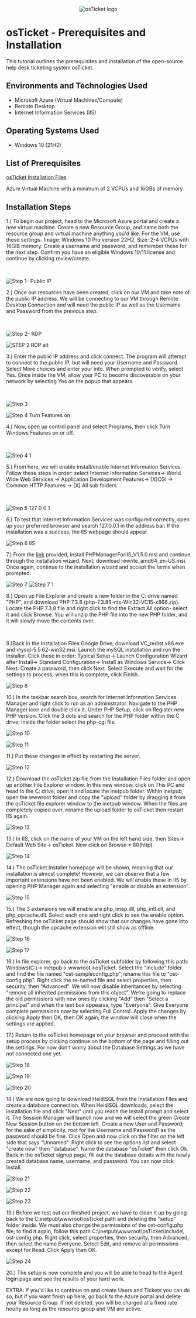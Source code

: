 <p align="center">
<img src="https://i.imgur.com/Clzj7Xs.png" alt="osTicket logo"/>
</p>

<h1>osTicket - Prerequisites and Installation</h1>
This tutorial outlines the prerequisites and installation of the open-source help desk ticketing system osTicket.<br />


<h2>Environments and Technologies Used</h2>

- Microsoft Azure (Virtual Machines/Compute)
- Remote Desktop
- Internet Information Services (IIS)

<h2>Operating Systems Used </h2>

- Windows 10</b> (21H2)

<h2>List of Prerequisites</h2>

[osTicket Installation Files](https://drive.google.com/drive/u/0/folders/1APMfNyfNzcxZC6EzdaNfdZsUwxWYChf6)

Azure Virtual Machine with a minimum of 2 VCPUs and 16GBs of memory


<h2>Installation Steps</h2>


1.) To begin our project, head to the Microsoft Azure portal and create a new virtual machine. Create a new Resource Group, and name both the resource group and virtual machine anything you'd like. For the VM, use these settings- Image: Windows 10 Pro version 22H2, Size: 2-4 VCPUs with 16GiB memory. Create a username and password, and remember these for the next step. Confirm you have an eligible Windows 10/11 license and continue by clicking review/create.  
</p>
<br />

![Step 1- Public IP](https://github.com/CGLuissi/osTicket-prereqs/assets/143234913/04bb75e9-1773-4a63-871a-90e3f25f4e51)

2.) Once our resources have been created, click on our VM and take note of the public IP address. We will be connecting to our VM through Remote Desktop Connection and will need the public IP as well as the Username and Password from the previous step.  
 </p>
<br />

![Step 2- RDP](https://github.com/CGLuissi/osTicket-prereqs/assets/143234913/d27ff12c-ce33-4ac8-8f5e-16e716bd5725)

![STEP 2 RDP alt](https://github.com/CGLuissi/osTicket-prereqs/assets/143234913/10826ddb-dc02-4e58-b666-4f0e9bfea6d5)

3.) Enter the public IP address and click connect. The program will attempt to connect to the public IP, but will need your Username and Password. Select More choices and enter your info. When prompted to verify, select Yes. Once inside the VM, allow your PC to become discoverable on your network by selecting Yes on the popup that appears.

</p>
<br />

![Step 3](https://github.com/CGLuissi/osTicket-prereqs/assets/143234913/719db6f5-aaa6-49ba-a443-8174df7833e2)

![Step 4 Turn Features on](https://github.com/CGLuissi/osTicket-prereqs/assets/143234913/cc73bc90-e007-4c23-a869-68b56b1cf284)

 
4.) Now, open up control panel and select Programs, then  click Turn Windows Features on or off.

</p>
<br />

![Step 4 1](https://github.com/CGLuissi/osTicket-prereqs/assets/143234913/d054ad68-4049-412f-ad76-fd1495811268)

 
5.) From here, we will enable install/enable Internet Information Services. Follow these steps in order: select Internet Information Services-> World Wide Web Services  -> Application Development Features-> [X]CGI -> Common HTTP Features -> [X] All sub folders
 
</p>
<br />


![Step 5 127 0 0 1](https://github.com/CGLuissi/osTicket-prereqs/assets/143234913/7cb87c16-a464-4d19-82a6-505f43a6d7ed)

6.) To test that Internet Information Services was configured correctly, open up your preferred browser and search 127.0.0.1 in the address bar. If the installation was a success, the IIS webpage should appear.


![Step 6 IIS](https://github.com/CGLuissi/osTicket-prereqs/assets/143234913/0348eafd-21b3-409f-9463-b10bb994041a)

7.) From the [link](https://drive.google.com/drive/u/0/folders/1APMfNyfNzcxZC6EzdaNfdZsUwxWYChf6) provided, install PHPManagerForIIS_V1.5.0.msi and continue through the installation wizard. Next, download rewrite_amd64_en-US.msi. Once again, continue to the installation wizard and accept the terms when prompted.

![Step 7](https://github.com/CGLuissi/osTicket-prereqs/assets/143234913/5360a3cf-9f26-45c9-9e4c-21304cf39650)
![Step 7 1](https://github.com/CGLuissi/osTicket-prereqs/assets/143234913/ccc78fa2-8e9c-4449-b5ab-eadcebf53c5e)



8.) Open up File Explorer and create a new folder in the C: drive named "PHP", and download PHP 7.3.8 (php-7.3.88-nts-Win32-VC15-x866.zip). Locate the PHP 7.3.8 file and right click to find the Extract All option- select it and click Browse. You will unzip the PHP file into the new PHP folder, and it will slowly move the contents over. 
</p>
<br />

9.)Back in the Installation Files Google Drive, download VC_redist.x86.exe and mysql-5.5.62-win32.msi. Launch the mySQL installation and run the installer. Click these in order: Typical Setup-> Launch Configuration Wizard after Install-> Standard Configuration-> Install as Windows Service-> Click Next. Create a password, then click Next. Select Execute and wait for the settings to process; when this is complete, click Finish.

![Step 8](https://github.com/CGLuissi/osTicket-prereqs/assets/143234913/4ad7aaa0-01d9-4961-8731-ba34788fbac4)

10.) In the taskbar search box, search for Internet Information Services Manager and right click to run as an administrator. Navigate to the PHP Manager icon and double click it. Under PHP Setup, click on Register new PHP version. Click the 3 dots and search for the PHP folder within the C drive; inside the folder select the php-cgi file.

 ![Step 10](https://github.com/CGLuissi/osTicket-prereqs/assets/143234913/eab53538-eeff-4536-96c9-8fc44dcdeee2)
 
![Step 11](https://github.com/CGLuissi/osTicket-prereqs/assets/143234913/a315c917-1781-425a-aaf4-339b1cc5c03c)

11.) Put these changes in effect by restarting the server.

![Step 12](https://github.com/CGLuissi/osTicket-prereqs/assets/143234913/cdabc83a-db41-455a-af7a-dacd09cf759f)


12.) Download the osTicket zip file from the Installation Files folder and open up another File Explorer window. In this new window, click on This PC and head to the C: drive; open it and locate the inetpub folder. Within inetpub, open the wwwroot folder and copy the "upload" folder by dragging it from the osTicket file explorer window to the inetpub window. When the files are completely copied over, rename the upload folder to osTicket then restart IIS again. 

![Step 13](https://github.com/CGLuissi/osTicket-prereqs/assets/143234913/917ba40a-98ea-4ffe-849c-3f90b9e718a7)

13.) In IIS, click on the name of your VM on the left hand side, then Sites-> Default Web Site-> osTicket. Now click on Browse *:80(http).

![Step 14](https://github.com/CGLuissi/osTicket-prereqs/assets/143234913/f48bb03e-5667-4a62-a59b-73f409f1a973)




14.) The osTicket Installer homepage will be shown, meaning that our installation is almost complete! However, we can observe that a few important extensions have not been enabled. We will enable these in IIS by opening PHP Manager again and selecting "enable or disable an extension". 


![Step 15](https://github.com/CGLuissi/osTicket-prereqs/assets/143234913/03bb6c30-630c-479f-89e5-e960ef84088b)


15.) The 3 extensions we will enable are php_imap.dll, php_intl.dll, and php_opcache.dll. Select each one and right click to see the enable option. Refreshing the osTicket page should show that our changes have gone into effect, though the opcache extension will still show as offline.

![Step 16](https://github.com/CGLuissi/osTicket-prereqs/assets/143234913/168a8ea2-e578-45fe-9e43-ada72b17eaa3)

![Step 17](https://github.com/CGLuissi/osTicket-prereqs/assets/143234913/cc841609-1073-4086-a17a-f2ffb35912a4)

 
16.) In file explorer, go back to the osTicket subfolder by following this path: Windows(C:)-> inetpub-> wwwroot->osTicket. Select the "include" folder and find the file named "ost-sampleconfig.php";rename this file to "ost-config.php". Right click the re-named file and select properties, then security, then "Advanced". We will now disable inheritances by selecting "remove all inherited permissions from this object". We're going to replace the old permissions with new ones by clicking "Add" then "Select a principal" and when the text box appearss, type "Everyone". Give Everyone complete permissions now by selecting Full Control. Apply the changes by clicking Apply then OK, then OK again; the window will close when the settings are applied.  

17.) Return to the osTicket homepage on your browser and proceed with the setup process by clicking continue on the bottom of the page and filling out the settings. For now don't worry about the Database Settings as we have not connected one yet.


![Step 18](https://github.com/CGLuissi/osTicket-prereqs/assets/143234913/e67f9b59-d602-4c96-a7dd-1e40d6098f2d)

![Step 19](https://github.com/CGLuissi/osTicket-prereqs/assets/143234913/1d33dd1a-2157-4b3a-a2fc-9afefdda35c1)

![Step 20](https://github.com/CGLuissi/osTicket-prereqs/assets/143234913/ab123d9b-05d4-4bfc-9c23-852a074f83eb)



18.) We are now going to download HeidiSQL from the Installation Files and create a database connection. When HeidiSQL downloads, select the installation file and click "Next" until you reach the Install prompt and select it. The Session Manager will launch now and we will select the green Create New Session button on the bottom left. Create a new User and Password; for the sake of simplicity, root for the Username and Password1 as the password should be fine. Click Open and now click on the filter on the left side that says "Unnamed". Right click to see the options list and select "create new" then "database". Name the database "osTicket" then click Ok. Back in the osTicket signup page, fill out the database details with the newly created database name, username, and password. You can now click Install.

![Step 21](https://github.com/CGLuissi/osTicket-prereqs/assets/143234913/6685387c-2e21-4925-b23a-bd2086c9191a)

![Step 22](https://github.com/CGLuissi/osTicket-prereqs/assets/143234913/a56e86d7-8fac-47e7-8f20-f232b236f0ab)

![Step 23](https://github.com/CGLuissi/osTicket-prereqs/assets/143234913/af89025a-0ec9-4a68-909c-eb3c34023b8d)

19.) Before we test out our finished project, we have to clean it up by going back to the C:inetpub\wwwroot\osTicket path and deleting the "setup" folder inside. We must also change the permissions of the ost-config.php file; to find it again, follow this path C:\inetpub\wwwroot\osTicket\include\ ost-config.php. Right click, select properties, then security, then Advanced, then select the name Everyone. Select Edit, and remove all permissions except for Read. Click Apply then OK.

![Step 24](https://github.com/CGLuissi/osTicket-prereqs/assets/143234913/938ee49c-c24f-4d5b-aa8b-c8ca0dd6632d)


20.) The setup is now complete and you will be able to head to the Agent login page and see the results of your hard work. 

EXTRA: If you'd like to continue on and create Users and Tickets you can do so, but if you want finish up here, go back to the Azure portal and delete your Resource Group. If not deleted, you will be charged at a fixed rate hourly as long as the resource group and VM are active.











































